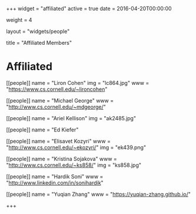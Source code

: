 +++
widget = "affiliated"
active = true
date = 2016-04-20T00:00:00

weight = 4

layout = "widgets/people"

title = "Affiliated Members"

# Affiliated
[[people]]
  name = "Liron Cohen"
  img = "lc864.jpg"
  www = "https://www.cs.cornell.edu/~lironcohen"

[[people]]
  name = "Michael George"
  www = "http://www.cs.cornell.edu/~mdgeorge/"

[[people]]
  name = "Ariel Kellison"
  img = "ak2485.jpg"

[[people]]
  name = "Ed Kiefer"

[[people]]
  name = "Elisavet Kozyri"
  www = "http://www.cs.cornell.edu/~ekozyri/"
  img = "ek439.png"

[[people]]
  name = "Kristina Sojakova"
  www = "http://www.cs.cornell.edu/~ks858/"
  img = "ks858.jpg"

[[people]]
  name = "Hardik Soni"
  www = "http://www.linkedin.com/in/sonihardik"

[[people]]
  name = "Yuqian Zhang"
  www = "https://yuqian-zhang.github.io/"

+++
